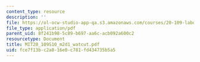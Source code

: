 ```yaml
---
content_type: resource
description: ''
file: https://ol-ocw-studio-app-qa.s3.amazonaws.com/courses/20-109-laboratory-fundamentals-in-biological-engineering-spring-2010/fce7f13bc2a816e0c781fd434735b5a5_MIT20_109S10_m2d1_watcut.pdf
file_type: application/pdf
parent_uid: 8f241b98-5c89-b697-aa6c-acb092a600c2
resourcetype: Document
title: MIT20_109S10_m2d1_watcut.pdf
uid: fce7f13b-c2a8-16e0-c781-fd434735b5a5
---
```

